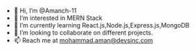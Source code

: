 - 👋 Hi, I’m @Amanch-11
- 👀 I’m interested in MERN Stack
- 🌱 I’m currently learning React.js,Node.js,Express.js,MongoDB
- 💞️ I’m looking to collaborate on different projects.
- 📫 Reach me at mohammad.aman@devsinc.com

<!---
Amanch-11/Amanch-11 is a ✨ special ✨ repository because its `README.md` (this file) appears on your GitHub profile.
You can click the Preview link to take a look at your changes.
--->
